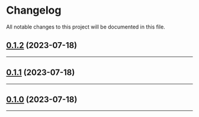 <!--- BEGIN HEADER -->
# Changelog

All notable changes to this project will be documented in this file.
<!--- END HEADER -->

## [0.1.2](https://github.com/guanguans/monorepo-builder-worker/compare/v0.1.0...v0.1.2) (2023-07-18)


---

## [0.1.1](https://github.com/guanguans/monorepo-builder-worker/compare/v0.1.0...v0.1.1) (2023-07-18)


---

## [0.1.0](https://github.com/guanguans/monorepo-builder-worker/compare/0.0.0...v0.1.0) (2023-07-18)


---

